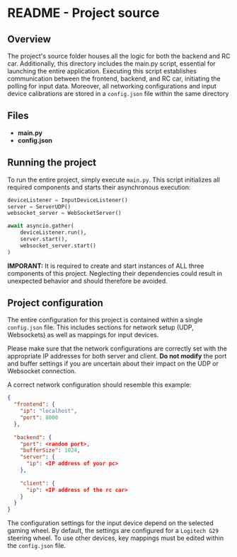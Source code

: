 # README - Project source 

## Overview
The project's source folder houses all the logic for both the backend and RC car. Additionally, this directory includes the main.py script, essential for launching the entire application. Executing this script establishes communication between the frontend, backend, and RC car, initiating the polling for input data.
Moreover, all networking configurations and input device calibrations are stored in a `config.json` file within the same directory
## Files

- **main.py**
- **config.json**

## Running the project

To run the entire project, simply execute `main.py`. This script initializes all required components and starts their asynchronous execution:
```python
deviceListener = InputDeviceListener()
server = ServerUDP()
websocket_server = WebSocketServer()

await asyncio.gather(
    deviceListener.run(),
    server.start(),
    websocket_server.start()
)
```
**IMPORANT:** It is required to create and start instances of ALL three components of this project. 
Neglecting their dependencies could result in unexpected behavior and should therefore be avoided.

## Project configuration

The entire configuration for this project is contained within a single `config.json` file. This includes sections for network setup (UDP, Websockets) as well as mappings for input devices.

Please make sure that the network configurations are correctly set with the appropriate IP addresses for both server and client. **Do not modify** the port and buffer settings if you are uncertain about their impact on the UDP or Websocket connection.

A correct network configuration should resemble this example:

```json
{
  "frontend": {
    "ip": "localhost",
    "port": 8000
  },
  
  "backend": {
    "port": <random port>,
    "bufferSize": 1024,
    "server": {
      "ip": <IP address of your pc>
    },
    
    "client": {
      "ip": <IP address of the rc car>
    }
  }
}
```

The configuration settings for the input device depend on the selected gaming wheel. By default, the settings are configured for a `Logitech G29` steering wheel. To use other devices, key mappings must be edited within the `config.json` file.